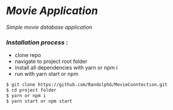 # *Movie  Application*
*Simple movie database application*



### *Installation process* :
- clone repo
- navigate to project root folder
- install all dependencies with yarn or npm i
- run with yarn start or npm

```bash
$ git clone https://github.com/RandolphG/MovieConntection.git
$ cd project folder
$ yarn or npm i
$ yarn start or npm start
```
